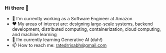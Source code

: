 ### Hi there 👋

- 💼 I'm currently working as a Software Engineer at Amazon
- ❤️ My areas of interest are: designing large-scale systems, backend development, distributed computing, containerization, cloud computing, and machine learning
- 🌱 I’m currently learning Generative AI (duh!)
- 📫 How to reach me: ratedrrisabh@gmail.com

<!--
**risabhRizz/risabhRizz** is a ✨ _special_ ✨ repository because its `README.md` (this file) appears on your GitHub profile.

Here are some ideas to get you started:

- 🔭 I’m currently working on ...
- 🌱 I’m currently learning ...
- 👯 I’m looking to collaborate on ...
- 🤔 I’m looking for help with ...
- 💬 Ask me about ...
- 📫 How to reach me: ...
- 😄 Pronouns: ...
- ⚡ Fun fact: ...
-->
